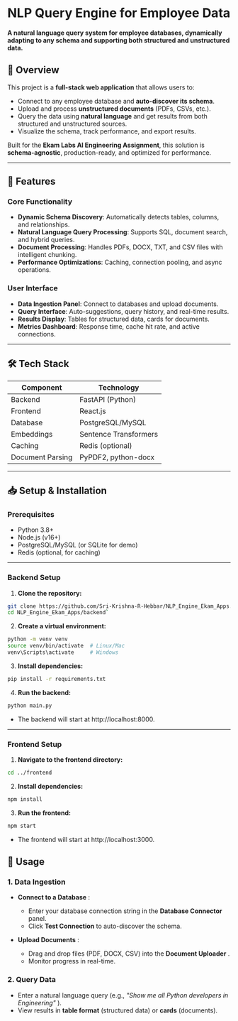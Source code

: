 # NLP Query Engine for Employee Data

**A natural language query system for employee databases, dynamically adapting to any schema and supporting both structured and unstructured data.**


## 📌 Overview

This project is a **full-stack web application** that allows users to:

- Connect to any employee database and **auto-discover its schema**.
- Upload and process **unstructured documents** (PDFs, CSVs, etc.).
- Query the data using **natural language** and get results from both structured and unstructured sources.
- Visualize the schema, track performance, and export results.

Built for the **Ekam Labs AI Engineering Assignment**, this solution is **schema-agnostic**, production-ready, and optimized for performance.

---

## 🚀 Features

### Core Functionality

- **Dynamic Schema Discovery**: Automatically detects tables, columns, and relationships.
- **Natural Language Query Processing**: Supports SQL, document search, and hybrid queries.
- **Document Processing**: Handles PDFs, DOCX, TXT, and CSV files with intelligent chunking.
- **Performance Optimizations**: Caching, connection pooling, and async operations.

### User Interface

- **Data Ingestion Panel**: Connect to databases and upload documents.
- **Query Interface**: Auto-suggestions, query history, and real-time results.
- **Results Display**: Tables for structured data, cards for documents.
- **Metrics Dashboard**: Response time, cache hit rate, and active connections.

---

## 🛠️ Tech Stack

| Component        | Technology            |
| ---------------- | --------------------- |
| Backend          | FastAPI (Python)      |
| Frontend         | React.js              |
| Database         | PostgreSQL/MySQL      |
| Embeddings       | Sentence Transformers |
| Caching          | Redis (optional)      |
| Document Parsing | PyPDF2, python-docx   |

---

## 📥 Setup & Installation

### Prerequisites

- Python 3.8+
- Node.js (v16+)
- PostgreSQL/MySQL (or SQLite for demo)
- Redis (optional, for caching)

---

### Backend Setup

1. **Clone the repository:**

```bash
git clone https://github.com/Sri-Krishna-R-Hebbar/NLP_Engine_Ekam_Apps.git
cd NLP_Engine_Ekam_Apps/backend`
```

2. **Create a virtual environment:**

```bash
python -m venv venv
source venv/bin/activate  # Linux/Mac
venv\Scripts\activate     # Windows
```

3. **Install dependencies:**

```bash
pip install -r requirements.txt
```

4. **Run the backend:**

```bash
python main.py
```

- The backend will start at http://localhost:8000.

---

### Frontend Setup

1. **Navigate to the frontend directory:**

```bash
cd ../frontend
```

2. **Install dependencies:**

```bash
npm install
```

3. **Run the frontend:**

```bash
npm start
```

- The frontend will start at http://localhost:3000.


## 🎯 Usage

### 1. Data Ingestion

* **Connect to a Database** :

  * Enter your database connection string in the **Database Connector** panel.
  * Click **Test Connection** to auto-discover the schema.
* **Upload Documents** :

  * Drag and drop files (PDF, DOCX, CSV) into the  **Document Uploader** .
  * Monitor progress in real-time.

### 2. Query Data

* Enter a natural language query (e.g.,  *"Show me all Python developers in Engineering"* ).
* View results in **table format** (structured data) or **cards** (documents).
